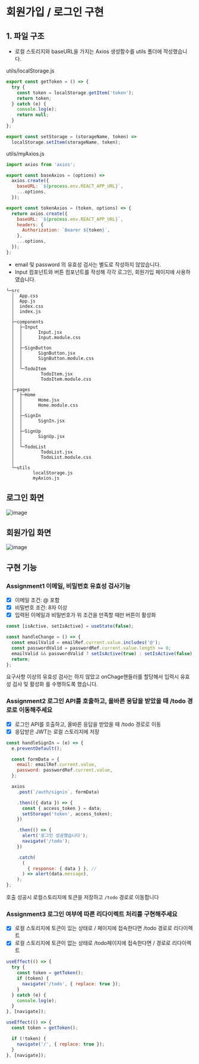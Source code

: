 # 회원가입 / 로그인 구현

## 1. 파일 구조

- 로컬 스토리지와 baseURL을 가지는 Axios 생성함수를 utils 폴더에 작성했습니다.

utils/localStorage.js

```js
export const getToken = () => {
  try {
    const token = localStorage.getItem('token');
    return token;
  } catch (e) {
    console.log(e);
    return null;
  }
};

export const setStorage = (storageName, token) =>
  localStorage.setItem(storageName, token);
```

utils/myAxios.js

```js
import axios from 'axios';

export const baseAxios = (options) =>
  axios.create({
    baseURL: `${process.env.REACT_APP_URL}`,
    ...options,
  });

export const tokenAxios = (token, options) => {
  return axios.create({
    baseURL: `${process.env.REACT_APP_URL}`,
    headers: {
      Authorization: `Bearer ${token}`,
    },
    ...options,
  });
};
```

- email 및 password 의 유효성 검사는 별도로 작성하지 않았습니다.
- Input 컴포넌트와 버튼 컴포넌트를 작성해 각각 로그인, 회원가입 페이지에 사용하였습니다.

```
└─src
  │  App.css
  │  App.js
  │  index.css
  │  index.js
  │
  ├─components
  │  ├─Input
  │  │      Input.jsx
  │  │      Input.module.css
  │  │
  │  ├─SignButton
  │  │      SignButton.jsx
  │  │      SignButton.module.css
  │  │
  │  └─TodoItem
  │          TodoItem.jsx
  │          TodoItem.module.css
  │
  ├─pages
  │  ├─Home
  │  │      Home.jsx
  │  │      Home.module.css
  │  │
  │  ├─SignIn
  │  │      SignIn.jsx
  │  │
  │  ├─SignUp
  │  │      SignUp.jsx
  │  │
  │  └─TodoList
  │          TodoList.jsx
  │          TodoList.module.css
  │
  └─utils
          localStorage.js
          myAxios.js
```

## 로그인 화면

![image](https://user-images.githubusercontent.com/83552466/208837051-0042be9b-014f-40d2-9f3b-cc493d145adb.png)

## 회원가입 화면

![image](https://user-images.githubusercontent.com/83552466/208837157-98622609-8e58-418a-9ac7-6f3a9abe4c06.png)

## 구현 기능

### Assignment1 이메일, 비밀번호 유효성 검사기능

- [x] 이메일 조건: @ 포함
- [x] 비밀번호 조건: 8자 이상
- [x] 입력된 이메일과 비밀번호가 위 조건을 만족할 때만 버튼이 활성화

```js
const [isActive, setIsActive] = useState(false);

const handleChange = () => {
  const emailValid = emailRef.current.value.includes('@');
  const passwordValid = passwordRef.current.value.length >= 8;
  emailValid && passwordValid ? setIsActive(true) : setIsActive(false);
  return;
};
```

요구사항 이상의 유효성 검사는 하지 않았고
onChage핸들러를 할당해서 입력시 유효성 검사 및 활성화 를 수행하도록 했습니다.

### Assignment2 로그인 API를 호출하고, 올바른 응답을 받았을 때 /todo 경로로 이동해주세요

- [x] 로그인 API를 호출하고, 올바른 응답을 받았을 때 /todo 경로로 이동
- [x] 응답받은 JWT는 로컬 스토리지에 저장

```js
const handleSignIn = (e) => {
  e.preventDefault();

  const formData = {
    email: emailRef.current.value,
    password: passwordRef.current.value,
  };

  axios
    .post(`/auth/signin`, formData)

    .then(({ data }) => {
      const { access_token } = data;
      setStorage('token', access_token);
    })

    .then(() => {
      alert('로그인 성공했습니다');
      navigate('/todo');
    })

    .catch(
      (
        { response: { data } }, //
      ) => alert(data.message),
    );
};
```

호출 성공시 로컬스토리지에 토큰을 저장하고 `/todo` 경로로 이동합니다

### Assignment3 로그인 여부에 따른 리다이렉트 처리를 구현해주세요

- [x] 로컬 스토리지에 토큰이 있는 상태로 / 페이지에 접속한다면 /todo 경로로 리다이렉트
- [x] 로컬 스토리지에 토큰이 없는 상태로 /todo페이지에 접속한다면 / 경로로 리다이렉트

```js
useEffect(() => {
  try {
    const token = getToken();
    if (token) {
      navigate('/todo', { replace: true });
    }
  } catch (e) {
    console.log(e);
  }
}, [navigate]);
```

```js
useEffect(() => {
  const token = getToken();

  if (!token) {
    navigate('/', { replace: true });
  }
}, [navigate]);
```
